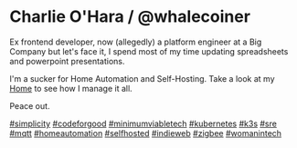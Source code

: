 # Charlie O'Hara / @whalecoiner

Ex frontend developer, now (allegedly) a platform engineer at a Big Company but let's face it, I spend most of my time updating spreadsheets and powerpoint presentations.

I'm a sucker for Home Automation and Self-Hosting. Take a look at my [Home](https://github.com/whalecoiner/home) to see how I manage it all.

Peace out.

[#simplicity](https://github.com/topics/simplicity) [#codeforgood](https://github.com/topics/codeforgood) [#minimumviabletech](https://github.com/topics/minimumviabletech) [#kubernetes](https://github.com/topics/kubernetes) [#k3s](https://github.com/topics/k3s) [#sre](https://github.com/topics/sre) [#mqtt](https://github.com/topics/mqtt) [#homeautomation](https://github.com/topics/homeautomation) [#selfhosted](https://github.com/topics/selfhosted) [#indieweb](https://github.com/topics/indieweb) [#zigbee](https://github.com/topics/zigbee) [#womanintech](https://github.com/topics/womanintech)

<!--
**whalecoiner/whalecoiner** is a ✨ _special_ ✨ repository because its `README.md` (this file) appears on your GitHub profile.

Here are some ideas to get you started:

- 🔭 I’m currently working on ...
- 🌱 I’m currently learning ...
- 👯 I’m looking to collaborate on ...
- 🤔 I’m looking for help with ...
- 💬 Ask me about ...
- 📫 How to reach me: ...
- 😄 Pronouns: ...
- ⚡ Fun fact: ...
-->
